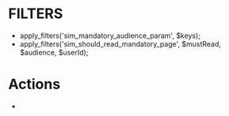 # FILTERS
- apply_filters('sim_mandatory_audience_param', $keys);
- apply_filters('sim_should_read_mandatory_page', $mustRead, $audience, $userId);

# Actions
- 